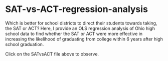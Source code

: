 # SAT-vs-ACT-regression-analysis
Which is better for school districts to direct their students towards taking, the SAT or ACT? 
Here, I provide an OLS regression analysis of Ohio high school data to find whether the SAT or ACT were more effective in increasing the likelihood of graduating from college within 6 years after high school graduation.

Click on the SATvsACT file above to observe.
